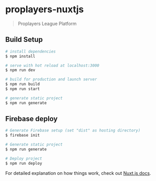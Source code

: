 # proplayers-nuxtjs

> Proplayers League Platform

## Build Setup

```bash
# install dependencies
$ npm install

# serve with hot reload at localhost:3000
$ npm run dev

# build for production and launch server
$ npm run build
$ npm run start

# generate static project
$ npm run generate
```

## Firebase deploy

```bash
# Generate Firebase setup (set "dist" as hosting directory)
$ firebase init

# Generate static project
$ npm run generate

# Deploy project
$ npm run deploy
```

For detailed explanation on how things work, check out [Nuxt.js docs](https://nuxtjs.org).
